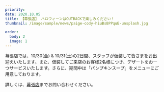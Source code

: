 ```yaml
---
priority:
date: 2020.10.05
title: 【幕張店】 ハロウィーンはOUTBACKで楽しみください！
thumbnail: /image/sample/news/paige-cody-hiuBsBPPquE-unsplash.jpg

order:
  body: 2
  image: 1
---
```


幕張店では、10/30(金) & 10/31(土)の2日間、スタッフが仮装して皆さまをお出迎えいたします。また、仮装してご来店のお客様2名様につき、デザートをお一つサービスいたします。さらに、期間中は「パンプキンスープ」をメニューにご用意しております。

詳しくは、[幕張店](https://www.outbacksteakhouse.co.jp/locations#makuhari)までお問い合わせください。
